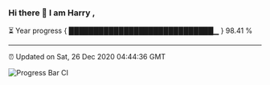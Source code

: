 ### Hi there 👋 I am Harry , 

⏳ Year progress { █████████████████████████████▁ } 98.41 %

---

⏰ Updated on Sat, 26 Dec 2020 04:44:36 GMT

![Progress Bar CI](https://github.com/duykhang68/duykhang68/workflows/Progress%20Bar%20CI/badge.svg)
